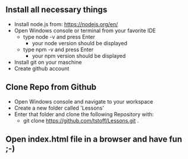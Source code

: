 ## Install all necessary things
* Install node.js from: https://nodejs.org/en/
* Open Windows console or terminal from your favorite IDE
  * type node -v and press Enter
    * your node version should be displayed
  * type npm -v and press Enter
    * your npm version should be displayed
* Install git on your maschine
* Create github account

## Clone Repo from Github
* Open Windows console and navigate to your workspace
* Create a new folder called 'Lessons'
* Enter that folder and clone the following Repository with:
  * git clone https://github.com/tstoff/Lessons.git .

## Open index.html file in a browser and have fun ;-)
